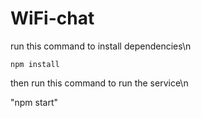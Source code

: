 # WiFi-chat

run this command to install dependencies\n

```npm install```

then run this command to run the service\n

"npm start"
